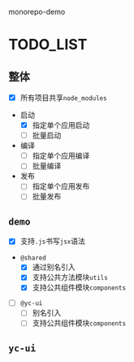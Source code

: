 monorepo-demo

# TODO_LIST
## 整体
- [x] 所有项目共享`node_modules`
- 启动
  - [x] 指定单个应用启动
  - [ ] 批量启动
- 编译
  - [ ] 指定单个应用编译
  - [ ] 批量编译
- 发布
  - [ ] 指定单个应用发布
  - [ ] 批量发布

## `demo`
- [x] 支持`.js`书写`jsx`语法
- `@shared`
  - [x] 通过别名引入
  - [x] 支持公共方法模块`utils`
  - [x] 支持公共组件模块`components`
- [ ] `@yc-ui`
  - [ ] 别名引入
  - [ ] 支持公共组件模块`components`

## `yc-ui`